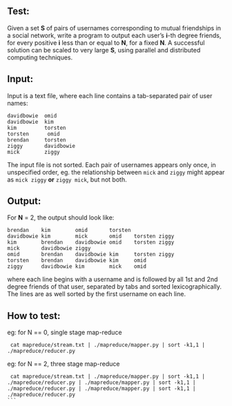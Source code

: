 ## Test:

Given a set **S** of pairs of usernames corresponding to mutual friendships in
a social network, write a program to output each user’s **i**-th degree friends,
for every positive **i** less than or equal to **N**, for a fixed **N**. A
successful solution can be scaled to very large **S**, using parallel and
distributed computing techniques.

Input:
------

Input is a text file, where each line contains a tab-separated pair of user
names:

```
davidbowie  omid
davidbowie  kim
kim         torsten
torsten      omid
brendan	    torsten
ziggy       davidbowie
mick        ziggy
```

The input file is not sorted. Each pair of usernames appears only once, in unspecified order, eg. the relationship between `mick` and `ziggy` might appear as `mick ziggy` **or** `ziggy mick`, but not both.


Output:
------

For **N** = 2, the output should look like:

```
brendan    kim        omid       torsten
davidbowie kim        mick       omid    torsten ziggy
kim        brendan    davidbowie omid    torsten ziggy
mick       davidbowie ziggy
omid       brendan    davidbowie kim     torsten ziggy
torsten    brendan    davidbowie kim     omid
ziggy      davidbowie kim        mick    omid
```

where each line begins with a username and is followed by all 1st and 2nd degree
friends of that user, separated by tabs and sorted lexicographically. The lines
are as well sorted by the first username on each line.

## How to test:

eg: for N == 0, single stage map-reduce
```
 cat mapreduce/stream.txt | ./mapreduce/mapper.py | sort -k1,1 | ./mapreduce/reducer.py 
 ```
eg: for N == 2, three stage map-reduce
````
 cat mapreduce/stream.txt | ./mapreduce/mapper.py | sort -k1,1 | ./mapreduce/reducer.py | ./mapreduce/mapper.py | sort -k1,1 | ./mapreduce/reducer.py | ./mapreduce/mapper.py | sort -k1,1 | ./mapreduce/reducer.py 
```
